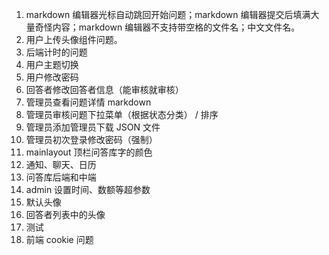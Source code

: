 1. markdown 编辑器光标自动跳回开始问题；markdown 编辑器提交后填满大量奇怪内容；markdown 编辑器不支持带空格的文件名；中文文件名。
2. 用户上传头像组件问题。
3. 后端计时的问题
4. 用户主题切换
5. 用户修改密码
6. 回答者修改回答者信息（能审核就审核）
7. 管理员查看问题详情 markdown
8. 管理员审核问题下拉菜单（根据状态分类） / 排序
9. 管理员添加管理员下载 JSON 文件
10. 管理员初次登录修改密码（强制）
11. mainlayout 顶栏问答库字的颜色
12. 通知、聊天、日历
13. 问答库后端和中端
14. admin 设置时间、数额等超参数
15. 默认头像
16. 回答者列表中的头像
17. 测试
18. 前端 cookie 问题